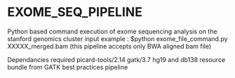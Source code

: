 # EXOME_SEQ_PIPELINE
Python based command execution of exome sequencing analysis on the stanford genomics cluster
input example :
$python exome_file_command.py XXXXX_merged.bam (this pipeline accepts only BWA aligned bam file)

Dependancies required
picard-tools/2.14
gatk/3.7
hg19 and db138 resource bundle from GATK best practices pipeline

